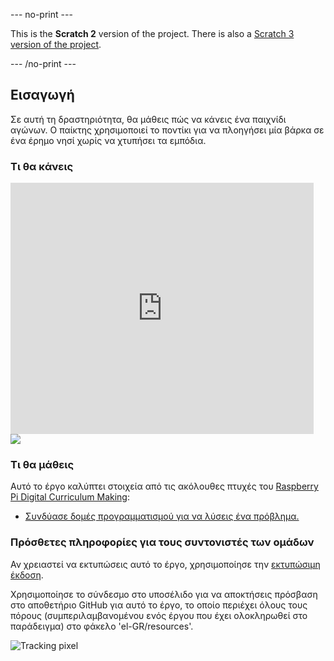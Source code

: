 --- no-print ---

This is the **Scratch 2** version of the project. There is also a [Scratch 3 version of the project](https://projects.raspberrypi.org/el-GR/projects/boat-race).

--- /no-print ---

## Εισαγωγή

Σε αυτή τη δραστηριότητα, θα μάθεις πώς να κάνεις ένα παιχνίδι αγώνων. Ο παίκτης χρησιμοποιεί το ποντίκι για να πλοηγήσει μία βάρκα σε ένα έρημο νησί χωρίς να χτυπήσει τα εμπόδια.

### Τι θα κάνεις

<div class="scratch-preview">
  <iframe allowtransparency="true" width="485" height="402" src="https://scratch.mit.edu/projects/embed/228565644/?autostart=false" frameborder="0"></iframe>
  <img src="images/boat-final.png">
</div>

### Τι θα μάθεις

Αυτό το έργο καλύπτει στοιχεία από τις ακόλουθες πτυχές του [Raspberry Pi Digital Curriculum Making](http://rpf.io/curriculum):

+ [Συνδύασε δομές προγραμματισμού για να λύσεις ένα πρόβλημα.](https://www.raspberrypi.org/curriculum/programming/builder)

### Πρόσθετες πληροφορίες για τους συντονιστές των ομάδων

Αν χρειαστεί να εκτυπώσεις αυτό το έργο, χρησιμοποίησε την [εκτυπώσιμη έκδοση](https://projects.raspberrypi.org/el-GR/projects/boat-race-scratch2/print).

Χρησιμοποίησε το σύνδεσμο στο υποσέλιδο για να αποκτήσεις πρόσβαση στο αποθετήριο GitHub για αυτό το έργο, το οποίο περιέχει όλους τους πόρους (συμπεριλαμβανομένου ενός έργου που έχει ολοκληρωθεί στο παράδειγμα) στο φάκελο 'el-GR/resources'.

![Tracking pixel](https://code.org/api/hour/begin_codeclub_boatrace.png)
